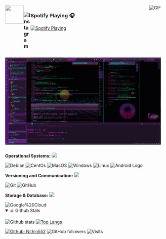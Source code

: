   <div> 
   <img src="https://emojis.slackmojis.com/emojis/images/1531849353/4244/blob-octopus.gif" width="60" height="60" align="left"/> 
  </div>
  
<img align="right" alt="GIF" height="170px" src="https://media.giphy.com/media/J5B1Y8QZnzXXbLQIBu/giphy.gif" />

### Spotify Playing 🎧 <img align="left" alt="Instagram" width="22px" src="https://cdn.jsdelivr.net/npm/simple-icons@v3/icons/spotify.svg" />
[<img src="https://now-playing.nithin552.vercel.app/api/spotify-playing" alt="Spotify Playing" width="400" />](https://open.spotify.com/user/rro2jhmryligk7smcxoeharu5)


<h1 align="center">
    <img src="https://github.com/Nithin552/Nithin552/blob/main/img/synth.gif">
 </h1>


**Operational Systems:**  <img src="https://camo.githubusercontent.com/40dff491d4e8123af55298ef908faedb66c463e5/68747470733a2f2f6d656469612e67697068792e636f6d2f6d656469612f57556c706c634d704f43456d5447427442572f67697068792e676966" width="50">

<img src="https://img.shields.io/badge/-Debian-A81D33?logo=debian&logoColor=white&labelColor=A81D33" alt="Debian" /> <img src="https://img.shields.io/badge/-CentOS-262577?logo=centos&logoColor=white&labelColor=262577" alt="CentOs" /> <img src="https://img.shields.io/badge/-MacOS-999999?logo=apple&logoColor=white&labelColor=999999" alt="MacOS" /> <img src="https://img.shields.io/badge/-Windows-0078D6?logo=windows&logoColor=white&labelColor=0078D6" alt="Windows" /> <img src="https://img.shields.io/badge/-Linux-A81D33?logo=Linux&logoColor=white&labelColor=A81D33" alt="Linux" /> <img src="https://img.shields.io/badge/-Android-1e2229?logo=Android&logoColor=SpringGreen&labelColor=1e2229" alt="Android Logo" />

**Versioning and Communication:**  <img src="https://camo.githubusercontent.com/40dff491d4e8123af55298ef908faedb66c463e5/68747470733a2f2f6d656469612e67697068792e636f6d2f6d656469612f57556c706c634d704f43456d5447427442572f67697068792e676966" width="50">

<img src="https://img.shields.io/badge/-Git-F05032?logo=git&logoColor=white&labelColor=F05032" alt="Git" /> <img src="https://img.shields.io/badge/-GitHub-181717?logo=github&logoColor=white&labelColor=181717" alt="GitHub" />

**Storage & Database:**  <img src="https://camo.githubusercontent.com/40dff491d4e8123af55298ef908faedb66c463e5/68747470733a2f2f6d656469612e67697068792e636f6d2f6d656469612f57556c706c634d704f43456d5447427442572f67697068792e676966" width="50">

<img src="https://img.shields.io/badge/-Google%20Cloud-4285F4?logo=Google%20Cloud&logoColor=white&labelColor=4285F4" alt="Google%20Cloud"/>

<details open>
<summary>📊 Github Stats</summary>

  ![Github stats](https://github-readme-stats.vercel.app/api?username=Nithin552&theme=gruvbox&show_icons=true&hide_border=false&count_private=true&include_all_commits=true&line_height=24.5)
[![Top Langs](https://github-readme-stats.vercel.app/api/top-langs/?username=Nithin552&theme=gruvbox&layout=compact&hide=html,css&langs_count=10)](https://github.com/Nithin552?tab=repositories)
</details>

[![Github: Nithin552](https://img.shields.io/badge/-Nithin552-000?logo=Github&logoColor=white&link=https://github.com/Nithin552)](https://github.com/Nithin552)
![GitHub followers](https://img.shields.io/github/followers/Nithin552?label=Follow&style=social)
![Visits](https://badges.pufler.dev/visits/Nithin552/Nithin552?logo=GitHub&label=github%20visits&color=336699&logoColor=white&style=flat-square)







